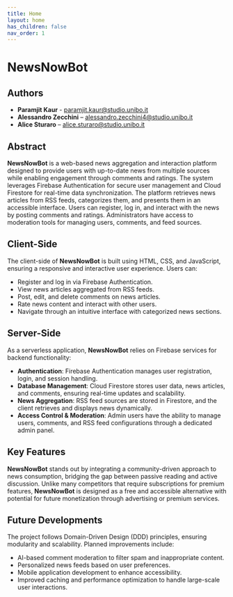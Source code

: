 ```yaml
---
title: Home
layout: home
has_children: false
nav_order: 1
---
```


# NewsNowBot
 
## Authors
- **Paramjit Kaur** - paramjit.kaur@studio.unibo.it
- **Alessandro Zecchini** – alessandro.zecchini4@studio.unibo.it
- **Alice Sturaro** – alice.sturaro@studio.unibo.it
 
## Abstract
**NewsNowBot** is a web-based news aggregation and interaction platform designed to provide users with up-to-date news from multiple sources while enabling engagement through comments and ratings. The system leverages Firebase Authentication for secure user management and Cloud Firestore for real-time data synchronization.
The platform retrieves news articles from RSS feeds, categorizes them, and presents them in an accessible interface. Users can register, log in, and interact with the news by posting comments and ratings. Administrators have access to moderation tools for managing users, comments, and feed sources.
 
## Client-Side
The client-side of **NewsNowBot** is built using HTML, CSS, and JavaScript, ensuring a responsive and interactive user experience. Users can:
- Register and log in via Firebase Authentication.
- View news articles aggregated from RSS feeds.
- Post, edit, and delete comments on news articles.
- Rate news content and interact with other users.
- Navigate through an intuitive interface with categorized news sections.
 
## Server-Side
As a serverless application, **NewsNowBot** relies on Firebase services for backend functionality:
- **Authentication**: Firebase Authentication manages user registration, login, and session handling.
- **Database Management**: Cloud Firestore stores user data, news articles, and comments, ensuring real-time updates and scalability.
- **News Aggregation**: RSS feed sources are stored in Firestore, and the client retrieves and displays news dynamically.
- **Access Control & Moderation**: Admin users have the ability to manage users, comments, and RSS feed configurations through a dedicated admin panel.
 
## Key Features
**NewsNowBot** stands out by integrating a community-driven approach to news consumption, bridging the gap between passive reading and active discussion. Unlike many competitors that require subscriptions for premium features, **NewsNowBot** is designed as a free and accessible alternative with potential for future monetization through advertising or premium services.
 
## Future Developments
The project follows Domain-Driven Design (DDD) principles, ensuring modularity and scalability. Planned improvements include:
- AI-based comment moderation to filter spam and inappropriate content.
- Personalized news feeds based on user preferences.
- Mobile application development to enhance accessibility.
- Improved caching and performance optimization to handle large-scale user interactions.
